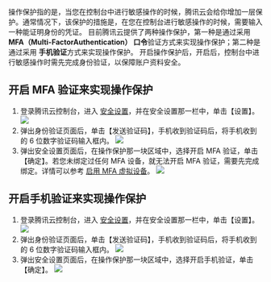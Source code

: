 操作保护指的是，当您在控制台中进行敏感操作的时候，腾讯云会给你增加一层保护。通常情况下，该保护的措施是，在您在控制台进行敏感操作的时候，需要输入一种能证明身份的凭证。
目前腾讯云提供了两种操作保护，第一种是通过采用 **MFA（Multi-FactorAuthentication） 口令**验证方式来实现操作保护；第二种是通过采用 **手机验证**方式来实现操作保护。
开启操作保护后，开启后，控制台中进行敏感操作时需先完成身份验证，以保障账户资料安全。
## 开启 MFA 验证来实现操作保护
1. 登录腾讯云控制台，进入 [安全设置](https://console.cloud.tencent.com/developer/security)，并在安全设置那一栏中，单击【设置】。
![](https://mc.qcloudimg.com/static/img/f2fe235e5c6db43ce747ea8405433f4b/image.png)
2. 弹出身份验证页面后，单击【发送验证码】，手机收到验证码后，将手机收到的 6 位数字验证码输入框内。
![](https://mc.qcloudimg.com/static/img/b96da083ba830fdaeab02785fdcd7625/image.png)
3. 弹出安全设置页面后，在操作保护那一块区域中，选择开启 MFA 验证，单击【确定】。若您未绑定过任何 MFA 设备，就无法开启 MFA 验证，需要先完成绑定。详情可以参考 [启用 MFA 虚拟设备](https://cloud.tencent.com/document/product/378/8394)。
![](https://mc.qcloudimg.com/static/img/467e9f048620a5af2d2c646e431e2aac/image.png)

## 开启手机验证来实现操作保护
1. 登录腾讯云控制台，进入 [安全设置](https://console.cloud.tencent.com/developer/security)，并在安全设置那一栏中，单击【设置】。
![](https://mc.qcloudimg.com/static/img/f2fe235e5c6db43ce747ea8405433f4b/image.png)
2. 弹出身份验证页面后，单击【发送验证码】，手机收到验证码后，将手机收到的 6 位数字验证码输入框内。
![](https://mc.qcloudimg.com/static/img/b96da083ba830fdaeab02785fdcd7625/image.png)
3. 弹出安全设置页面后，在操作保护那一块区域中，选择开启手机验证，单击【确定】。
![](https://mc.qcloudimg.com/static/img/fa2ffc71fee26a61f72f42b481453a9f/image.png)

